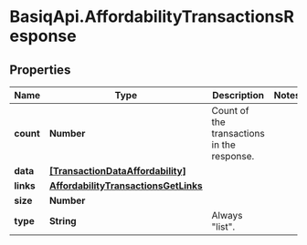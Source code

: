 # BasiqApi.AffordabilityTransactionsResponse

## Properties
Name | Type | Description | Notes
------------ | ------------- | ------------- | -------------
**count** | **Number** | Count of the transactions in the response. | 
**data** | [**[TransactionDataAffordability]**](TransactionDataAffordability.md) |  | 
**links** | [**AffordabilityTransactionsGetLinks**](AffordabilityTransactionsGetLinks.md) |  | 
**size** | **Number** |  | 
**type** | **String** | Always \"list\". | 


